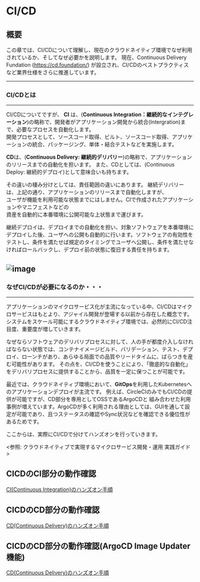 # CI/CD

## 概要
この章では、CI/CDについて理解し、現在のクラウドネイティブ環境でなぜ利用されているか、そしてなぜ必要かを説明します。
現在、Continuous Delivery Fundation (https://cd.foundation/) が設立され、CI/CDのベストプラクティスなど業界仕様をさらに推進しています。

***
### CI/CDとは  
---
CI/CDについてですが、 **CI** は、(**Continuous Integration：継続的なインテグレーション**)の略称で、開発者がアプリケーション開発から統合(Intergration)まで、必要なプロセスを自動化します。  
開発プロセスとして、ソースコード取得、ビルト、ソースコード取得、アプリケーションの統合、パッケージング、単体・結合テストなどを実施します。  

**CD**は、(**Continuous Delivery: 継続的デリバリー**)の略称で、アプリケーションのリリースまでの自動化を担います。
また、CDとしては、(Continuous Deploy: 継続的デプロイ)として意味合いも持ちます。  

その違いの棲み分けとしては、責任範囲の違いにあります。
継続デリバリーは、上記の通り、アプリケーションのリリースまで自動化しますが、  
ユーザが機能を利用可能な状態までにはしません。CIで作成されたアプリケーションやマニフェストなどの  
資産を自動的に本番環境に公開可能な上状態まで運びます。

継続デプロイは、デプロイまでの自動化を担い、対象ソフトウェアを本番環境にデプロイした後、ユーザへの公開も自動的に行います。ソフトウェアの有効性をテストし、条件を満たせば規定のタイミングでユーザへ公開し、条件を満たせなければロールバックし、デプロイ前の状態に復旧する責任を持ちます。

![image](image/cicd_pic.jpg)
---
### なぜCI/CDが必要になるのか・・・
---
アプリケーションのマイクロサービス化が主流になっている中、CI/CDはマイクロサービスはもとより、アジャイル開発が登場する以前から存在した概念です。システムをスケール可能にするクラウドネイティブ環境では、必然的にCI/CD注目度、重要度が増していきます。

なぜならソフトウェアのデリバリプロセスに対して、人の手が都度介入しなければならない状態では、コンテナイメージビルド、バリデーション、テスト、デプロイ、ローンチがあり、あらゆる局面での品質やリードタイムに、ばらつきを産む可能性があります。
その点を、CI/CDを使うことにより、「徹底的な自動化」をデリバリプロセスに提供することから、品質を一定に保つことが可能です。

最近では、クラウドネイティブ環境において、**GitOps**を利用したKubernetesへのアプリケーションデプロイが主流です。
例えば、CircleCIのみでもCI/CDの提供が可能ですが、CD部分を専用としてOSSであるArgoCDと
組み合わせた利用事例が増えています。ArgoCDが多く利用される理由としては、GUIを通して設定が可能であり、且つステータスの確認やSync状況などを確認できる優位性があるためです。  

ここからは、実際にCI/CDで分けてハンズオンを行っていきます。  

<参照: クラウドネイティブで実現するマイクロサービス開発・運用 実践ガイド>


## CICDのCI部分の動作確認

[CI(Continuous Integration)のハンズオン手順](./README_CI.md)

## CICDのCD部分の動作確認

[CD(Continuous Delivery)のハンズオン手順](./README_CD.md)

## CICDのCD部分の動作確認(ArgoCD Image Updater機能)

[CD(Continuous Delivery)のハンズオン手順](./README_CD_ArcoCD_Image_Uploader.md)
